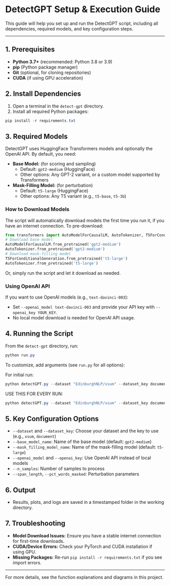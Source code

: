 # DetectGPT Setup & Execution Guide

This guide will help you set up and run the DetectGPT script, including all dependencies, required models, and key configuration steps.

---

## 1. Prerequisites
- **Python 3.7+** (recommended: Python 3.8 or 3.9)
- **pip** (Python package manager)
- **Git** (optional, for cloning repositories)
- **CUDA** (if using GPU acceleration)

## 2. Install Dependencies
1. Open a terminal in the `detect-gpt` directory.
2. Install all required Python packages:

```powershell
pip install -r requirements.txt
```

## 3. Required Models
DetectGPT uses HuggingFace Transformers models and optionally the OpenAI API. By default, you need:

- **Base Model:** (for scoring and sampling)
    - Default: `gpt2-medium` (HuggingFace)
    - Other options: Any GPT-2 variant, or a custom model supported by Transformers
- **Mask-Filling Model:** (for perturbation)
    - Default: `t5-large` (HuggingFace)
    - Other options: Any T5 variant (e.g., `t5-base`, `t5-3b`)

### How to Download Models
The script will automatically download models the first time you run it, if you have an internet connection. To pre-download:

```python
from transformers import AutoModelForCausalLM, AutoTokenizer, T5ForConditionalGeneration
# Download base model
AutoModelForCausalLM.from_pretrained('gpt2-medium')
AutoTokenizer.from_pretrained('gpt2-medium')
# Download mask-filling model
T5ForConditionalGeneration.from_pretrained('t5-large')
AutoTokenizer.from_pretrained('t5-large')
```
Or, simply run the script and let it download as needed.

### Using OpenAI API
If you want to use OpenAI models (e.g., `text-davinci-003`):
- Set `--openai_model text-davinci-003` and provide your API key with `--openai_key YOUR_KEY`.
- No local model download is needed for OpenAI API usage.

## 4. Running the Script
From the `detect-gpt` directory, run:

```powershell
python run.py
```

To customize, add arguments (see `run.py` for all options):

For initial run:
```powershell
python detectGPT.py --dataset "EdinburghNLP/xsum" --dataset_key document --base_model_name gpt2-medium --mask_filling_model_name t5-large --n_samples 2000 --batch_size 10 --perturb_cache_out "Dataset/Perturbed"
```

USE THIS FOR EVERY RUN:
```powershell
python detectGPT.py --dataset "EdinburghNLP/xsum" --dataset_key document --base_model_name gpt2-medium --mask_filling_model_name t5-large --n_samples 2000 --batch_size 10 --data_json "Dataset/AI/AI_EdinburghNLP_xsum.json" --perturb_cache_out "Dataset/Perturbed"
```

## 5. Key Configuration Options
- `--dataset` and `--dataset_key`: Choose your dataset and the key to use (e.g., `xsum`, `document`)
- `--base_model_name`: Name of the base model (default: `gpt2-medium`)
- `--mask_filling_model_name`: Name of the mask-filling model (default: `t5-large`)
- `--openai_model` and `--openai_key`: Use OpenAI API instead of local models
- `--n_samples`: Number of samples to process
- `--span_length`, `--pct_words_masked`: Perturbation parameters

## 6. Output
- Results, plots, and logs are saved in a timestamped folder in the working directory.

## 7. Troubleshooting
- **Model Download Issues:** Ensure you have a stable internet connection for first-time downloads.
- **CUDA/Device Errors:** Check your PyTorch and CUDA installation if using GPU.
- **Missing Packages:** Re-run `pip install -r requirements.txt` if you see import errors.

---

For more details, see the function explanations and diagrams in this project.
